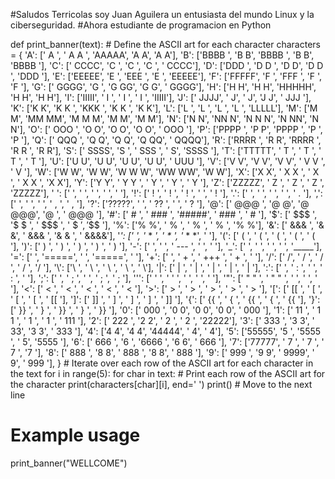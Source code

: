 #Saludos Terricolas soy Juan Aguilera un entusiasta del mundo Linux y la ciberseguridad.
#Ahora estudiante de programacion en Python 

def print_banner(text):
    # Define the ASCII art for each character
    characters = {
        'A': ['  A  ', ' A A ', 'AAAAA', 'A   A', 'A   A'],
        'B': ['BBBB ', 'B   B', 'BBBB ', 'B   B', 'BBBB '],
        'C': [' CCCC', 'C    ', 'C    ', 'C    ', ' CCCC'],
        'D': ['DDD  ', 'D  D ', 'D   D', 'D  D ', 'DDD  '],
        'E': ['EEEEE', 'E    ', 'EEE  ', 'E    ', 'EEEEE'],
        'F': ['FFFFF', 'F    ', 'FFF  ', 'F    ', 'F    '],
        'G': [' GGGG', 'G    ', 'G  GG', 'G   G', ' GGGG'],
        'H': ['H   H', 'H   H', 'HHHHH', 'H   H', 'H   H'],
        'I': ['IIIII', '  I  ', '  I  ', '  I  ', 'IIIII'],
        'J': [' JJJJ', '    J', '    J', 'J   J', ' JJJ '],
        'K': ['K   K', 'K  K ', 'KKK  ', 'K  K ', 'K   K'],
        'L': ['L    ', 'L    ', 'L    ', 'L    ', 'LLLLL'],
        'M': ['M   M', 'MM MM', 'M M M', 'M   M', 'M   M'],
        'N': ['N   N', 'NN  N', 'N N N', 'N  NN', 'N   N'],
        'O': [' OOO ', 'O   O', 'O   O', 'O   O', ' OOO '],
        'P': ['PPPP ', 'P   P', 'PPPP ', 'P    ', 'P    '],
        'Q': [' QQQ ', 'Q   Q', 'Q   Q', 'Q  QQ', ' QQQQ'],
        'R': ['RRRR ', 'R   R', 'RRRR ', 'R  R ', 'R   R'],
        'S': [' SSSS', 'S    ', ' SSS ', '    S', 'SSSS '],
        'T': ['TTTTT', '  T  ', '  T  ', '  T  ', '  T  '],
        'U': ['U   U', 'U   U', 'U   U', 'U   U', ' UUU '],
        'V': ['V   V', 'V   V', 'V   V', ' V V ', '  V  '],
        'W': ['W   W', 'W   W', 'W W W', 'WW WW', 'W   W'],
        'X': ['X   X', ' X X ', '  X  ', ' X X ', 'X   X'],
        'Y': ['Y   Y', ' Y Y ', '  Y  ', '  Y  ', '  Y  '],
        'Z': ['ZZZZZ', '   Z ', '  Z  ', ' Z   ', 'ZZZZZ'],
        ' ': ['     ', '     ', '     ', '     ', '     '],
        '!': ['  !  ', '  !  ', '  !  ', '     ', '  !  '],
        '.': ['     ', '     ', '     ', '     ', '  .  '],
        ',': ['     ', '     ', '     ', '  ,  ', ' ,   '],
        '?': ['?????', '     ', '  ?? ', '     ', '  ?  '],
        '@': [' @@@ ', '@   @', '@ @@@', '@     ', ' @@@ '],
        '#': ['  #  ', ' ### ', '#####', ' ### ', '  #  '],
        '$': [' $$$ ', '$ $  ', ' $$$ ', '  $ $', '$$$  '],
        '%': ['%   %', '   % ', '  %  ', ' %   ', '%   %'],
        '&': [' &&& ', '&   &', ' &&& ', '&  & ', ' &&&&'],
        '*': ['     ', '* * *', '  *  ', '* * *', '     '],
        '(': ['  (  ', ' (   ', ' (   ', ' (   ', '  (  '],
        ')': ['  )  ', '   ) ', '   ) ', '   ) ', '  )  '],
        '-': ['     ', '     ', ' --- ', '     ', '     '],
        '_': ['     ', '     ', '     ', '     ', '_____'],
        '=': ['     ', '=====', '     ', '=====', '     '],
        '+': ['     ', '  +  ', ' +++ ', '  +  ', '     '],
        '/': ['    /', '   / ', '  /  ', ' /   ', '/    '],
        '\\': ['\\    ', ' \\   ', '  \\  ', '   \\ ', '    \\'],
        '|': ['  |  ', '  |  ', '  |  ', '  |  ', '  |  '],
        ':': ['     ', '  :  ', '     ', '  :  ', '     '],
        ';': ['     ', '  ;  ', '     ', '  ;  ', ' ;   '],
        '\'': ['  \'  ', '  \'  ', '     ', '     ', '     '],
        '\"': [' \" \" ', ' \" \" ', '     ', '     ', '     '],
        '<': ['   < ', '  <  ', ' <   ', '  <  ', '   < '],
        '>': [' >   ', '  >  ', '   > ', '  >  ', ' >   '],
        '[': [' [[  ', ' [   ', ' [   ', ' [   ', ' [[  '],
        ']': ['  ]] ', '   ] ', '   ] ', '   ] ', '  ]] '],
        '{': ['  {{ ', ' {   ', ' {{  ', ' {   ', '  {{ '],
        '}': [' }}  ', '   } ', '  }} ', '   } ', ' }}  '],
        '0': [' 000 ', '0   0', '0   0', '0   0', ' 000 '],
        '1': ['  11 ', ' 1 1 ', '   1 ', '   1 ', ' 111 '],
        '2': [' 222 ', '2   2', '   2 ', '  2  ', '22222'],
        '3': [' 333 ', '3   3', '   33', '3   3', ' 333 '],
        '4': ['4   4', '4   4', '44444', '    4', '    4'],
        '5': ['55555', '5    ', '5555 ', '    5', '5555 '],
        '6': [' 666 ', '6    ', '6666 ', '6   6', ' 666 '],
        '7': ['77777', '   7 ', '  7  ', ' 7   ', '7    '],
        '8': [' 888 ', '8   8', ' 888 ', '8   8', ' 888 '],
        '9': [' 999 ', '9   9', ' 9999', '    9', ' 999 '],
    }
    # Iterate over each row of the ASCII art for each character in the text
    for i in range(5):
        for char in text:
            # Print each row of the ASCII art for the character
            print(characters[char][i], end='  ')
        print()  # Move to the next line

# Example usage
print_banner("WELLCOME")


<!--
**mrcaos/mrcaos** is a ✨ _special_ ✨ repository because its `README.md` (this file) appears on your GitHub profile.


Here are some ideas to get you started:

- 🔭 I’m currently working on ...
- 🌱 I’m currently learning ...
- 👯 I’m looking to collaborate on ...
- 🤔 I’m looking for help with ...
- 💬 Ask me about ...
- 📫 How to reach me: ...
- 😄 Pronouns: ...
- ⚡ Fun fact: ...
-->
